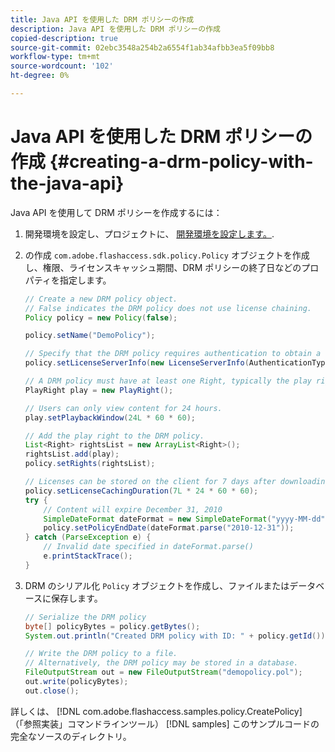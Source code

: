 ```yaml
---
title: Java API を使用した DRM ポリシーの作成
description: Java API を使用した DRM ポリシーの作成
copied-description: true
source-git-commit: 02ebc3548a254b2a6554f1ab34afbb3ea5f09bb8
workflow-type: tm+mt
source-wordcount: '102'
ht-degree: 0%

---
```


# Java API を使用した DRM ポリシーの作成 {#creating-a-drm-policy-with-the-java-api}

Java API を使用して DRM ポリシーを作成するには：

1. 開発環境を設定し、プロジェクトに、 [開発環境を設定します。](../../protecting-content/setting-up-the-sdk/setup-dev-env.md).
1. の作成 `com.adobe.flashaccess.sdk.policy.Policy` オブジェクトを作成し、権限、ライセンスキャッシュ期間、DRM ポリシーの終了日などのプロパティを指定します。

   ```java
   // Create a new DRM policy object.  
   // False indicates the DRM policy does not use license chaining.  
   Policy policy = new Policy(false);  
   
   policy.setName("DemoPolicy");  
   
   // Specify that the DRM policy requires authentication to obtain a license.  
   policy.setLicenseServerInfo(new LicenseServerInfo(AuthenticationType.UsernamePassword));  
   
   // A DRM policy must have at least one Right, typically the play right  
   PlayRight play = new PlayRight();  
   
   // Users can only view content for 24 hours.  
   play.setPlaybackWindow(24L * 60 * 60);  
   
   // Add the play right to the DRM policy.  
   List<Right> rightsList = new ArrayList<Right>();  
   rightsList.add(play);  
   policy.setRights(rightsList);  
   
   // Licenses can be stored on the client for 7 days after downloading  
   policy.setLicenseCachingDuration(7L * 24 * 60 * 60);  
   try {  
       // Content will expire December 31, 2010  
       SimpleDateFormat dateFormat = new SimpleDateFormat("yyyy-MM-dd");  
       policy.setPolicyEndDate(dateFormat.parse("2010-12-31"));  
   } catch (ParseException e) {  
       // Invalid date specified in dateFormat.parse()  
       e.printStackTrace();  
   } 
   ```

1. DRM のシリアル化 `Policy` オブジェクトを作成し、ファイルまたはデータベースに保存します。

   ```java
   // Serialize the DRM policy  
   byte[] policyBytes = policy.getBytes();  
   System.out.println("Created DRM policy with ID: " + policy.getId());  
   
   // Write the DRM policy to a file.   
   // Alternatively, the DRM policy may be stored in a database.  
   FileOutputStream out = new FileOutputStream("demopolicy.pol");  
   out.write(policyBytes);  
   out.close(); 
   ```

詳しくは、 [!DNL com.adobe.flashaccess.samples.policy.CreatePolicy] （「参照実装」コマンドラインツール） [!DNL samples] このサンプルコードの完全なソースのディレクトリ。
